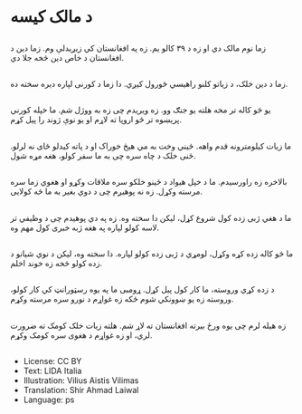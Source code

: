 # د مالک کیسه

##
زما نوم مالک دي او زه د ۳۹ کالو یم. زه په افغانستان کي زیږیدلې وم. زما دین د افغانستان د خاص دین څخه جلا دي.

##
زما د دین خلک، د زیاتو کلنو راهیسي ځورول کیږي. دا زما د کورنی لپاره دیره سخته ده.

##
یو څو کاله تر مخه هلته یو جنګ وو. زه ویریدم چی زه به ووژل شم. ما خپله کورني پریښوه تر څو اروپا ته لاړم او یو نوې ژوند را پیل کړم.

##
ما زیات کیلومترونه قدم واهه. ځیني وخت به مي هیڅ خوراک او د پاته کیدلو ځای نه لرلو. ځنی خلک د چاه سره چی به ما سفر کولو، هغه مړه شول.

##
بالاخره زه راورسیدم. ما د خپل هیواد د ځینو خلکو سره ملاقات وکړو او هغوي زما سره مرسته وکړل. زه نه پوهیږم چی د دوي بغیر به ما څه کولایی.

##
ما د هغي ژبی زده کول شروع کړل، لیکن دا سخته وه. زه په دي پوهیدم چی د وظیفي تر لاسه کولو لپاره په هغه ژبه خبری کول مهم وه.

##
ما څو کاله زده کړه وکړل، لومړي د ژبی زده کولو لپاره. دا سخته وه، لیکن د نوي شیانو د زده کولو څخه زه خوند اخلم.

##
د زده کړي وروسته، ما کار کول پیل کړل. ړومبی ما په یوه رسټورانټ کي کار کولو، وروسته زه یو ښوونکي شوم ځکه زه غواړم د نورو سره مرسته وکړم.

##
زه هیله لرم چی یوه ورځ بیرته افغانستان ته لاړ شم. هلته زیات خلک کومک ته ضرورت لري، او زه غواړم د هغوی سره کومک وکړم.

##
* License: CC BY
* Text: LIDA Italia
* Illustration: Vilius Aistis Vilimas
* Translation: Shir Ahmad Laiwal
* Language: ps
